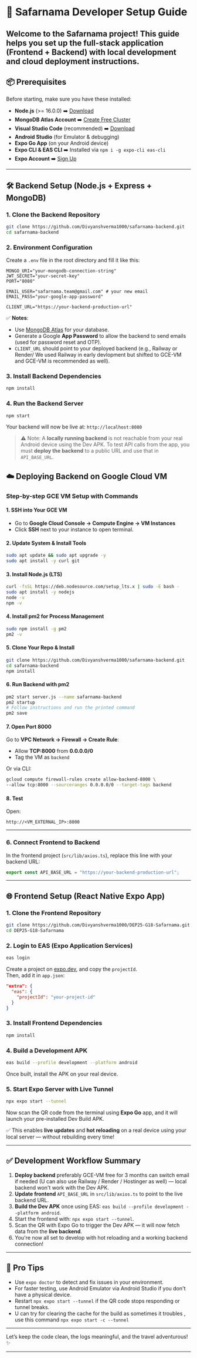 # 🚀 Safarnama Developer Setup Guide

Welcome to the **Safarnama** project! This guide helps you set up the full-stack application (Frontend + Backend) with local development and cloud deployment instructions.
---

## 📦 Prerequisites

Before starting, make sure you have these installed:

- **Node.js** (>= 16.0.0) ➡️ [Download](https://nodejs.org/)
- **MongoDB Atlas Account** ➡️ [Create Free Cluster](https://www.mongodb.com/cloud/atlas)
- **Visual Studio Code** (recommended) ➡️ [Download](https://code.visualstudio.com/)
- **Android Studio** (for Emulator & debugging)
- **Expo Go App** (on your Android device)
- **Expo CLI & EAS CLI** ➡️ Installed via `npm i -g expo-cli eas-cli`
- **Expo Account** ➡️ [Sign Up](https://expo.dev)

---

## 🛠 Backend Setup (Node.js + Express + MongoDB)

### 1. **Clone the Backend Repository**

```bash
git clone https://github.com/Divyanshverma1000/safarnama-backend.git
cd safarnama-backend
```

### 2. **Environment Configuration**

Create a `.env` file in the root directory and fill it like this:

```env
MONGO_URI="your-mongodb-connection-string"
JWT_SECRET="your-secret-key"
PORT="8080"

EMAIL_USER="safarnama.team@gmail.com" # your new email
EMAIL_PASS="your-google-app-password"

CLIENT_URL="https://your-backend-production-url"
```

✅ **Notes**:
- Use [MongoDB Atlas](https://cloud.mongodb.com/) for your database.
- Generate a Google **App Password** to allow the backend to send emails (used for password reset and OTP).
- `CLIENT_URL` should point to your deployed backend (e.g., Railway or Render/ We used Railway in early devlopment but shifted to GCE-VM and GCE-VM is recommended as well).

### 3. **Install Backend Dependencies**

```bash
npm install
```

### 4. **Run the Backend Server**

```bash
npm start
```

Your backend will now be live at: `http://localhost:8080`
> ⚠️ Note: A **locally running backend** is not reachable from your real Android device using the Dev APK.
> To test API calls from the app, you must **deploy the backend** to a public URL and use that in `API_BASE_URL`.

## ☁️ Deploying Backend on Google Cloud VM
### Step-by-step GCE VM Setup with Commands

#### 1. SSH into Your GCE VM
- Go to **Google Cloud Console → Compute Engine → VM Instances**
- Click **SSH** next to your instance to open terminal.

#### 2. Update System & Install Tools
```bash
sudo apt update && sudo apt upgrade -y
sudo apt install -y curl git
```

#### 3. Install Node.js (LTS)
```bash
curl -fsSL https://deb.nodesource.com/setup_lts.x | sudo -E bash -
sudo apt install -y nodejs
node -v
npm -v
```

#### 4. Install pm2 for Process Management
```bash
sudo npm install -g pm2
pm2 -v
```

#### 5. Clone Your Repo & Install
```bash
git clone https://github.com/Divyanshverma1000/safarnama-backend.git
cd safarnama-backend
npm install
```

#### 6. Run Backend with pm2
```bash
pm2 start server.js --name safarnama-backend
pm2 startup
# Follow instructions and run the printed command
pm2 save
```

#### 7. Open Port 8000
Go to **VPC Network → Firewall → Create Rule**:
- Allow **TCP:8000** from **0.0.0.0/0**
- Tag the VM as `backend`

Or via CLI:
```bash
gcloud compute firewall-rules create allow-backend-8000 \
--allow tcp:8000 --sourceranges 0.0.0.0/0 --target-tags backend
```

#### 8. Test
Open:  
```
http://<VM_EXTERNAL_IP>:8000
```

---
### 6. **Connect Frontend to Backend**

In the frontend project (`src/lib/axios.ts`), replace this line with your backend URL:

```ts
export const API_BASE_URL = "https://your-backend-production-url";
```

---

## 🌐 Frontend Setup (React Native Expo App)

### 1. **Clone the Frontend Repository**

```bash
git clone https://github.com/Divyanshverma1000/DEP25-G18-Safarnama.git
cd DEP25-G18-Safarnama
```

### 2. **Login to EAS (Expo Application Services)**

```bash
eas login
```

Create a project on [expo.dev](https://expo.dev), and copy the `projectId`.  
Then, add it in `app.json`:

```json
"extra": {
  "eas": {
    "projectId": "your-project-id"
  }
}
```

### 3. **Install Frontend Dependencies**

```bash
npm install
```

### 4. **Build a Development APK**

```bash
eas build --profile development --platform android
```

Once built, install the APK on your real device.

### 5. **Start Expo Server with Live Tunnel**

```bash
npx expo start --tunnel
```

Now scan the QR code from the terminal using **Expo Go** app, and it will launch your pre-installed Dev Build APK.

✅ This enables **live updates** and **hot reloading** on a real device using your local server — without rebuilding every time!

---

## ✅ Development Workflow Summary

1. **Deploy backend**  preferably GCE-VM free for 3 months can switch email if needed (U can also use Railway / Render / Hostinger as well) — local backend won't work with the Dev APK.
2. **Update frontend** `API_BASE_URL` in `src/lib/axios.ts` to point to the live backend URL.
3. **Build the Dev APK** once using EAS: `eas build --profile development --platform android`.
4. Start the frontend with: `npx expo start --tunnel`.
5. Scan the QR with Expo Go to trigger the Dev APK — it will now fetch data from the **live backend**.
6. You're now all set to develop with hot reloading and a working backend connection!


---

## 🧠 Pro Tips

- Use `expo doctor` to detect and fix issues in your environment.
- For faster testing, use Android Emulator via Android Studio if you don't have a physical device.
- Restart `npx expo start --tunnel` if the QR code stops responding or tunnel breaks.
- U can try for clearing the cache for the build as sometimes it troubles  , use this command `npx expo start -c --tunnel`
---




Let’s keep the code clean, the logs meaningful, and the travel adventurous! ✨

---
